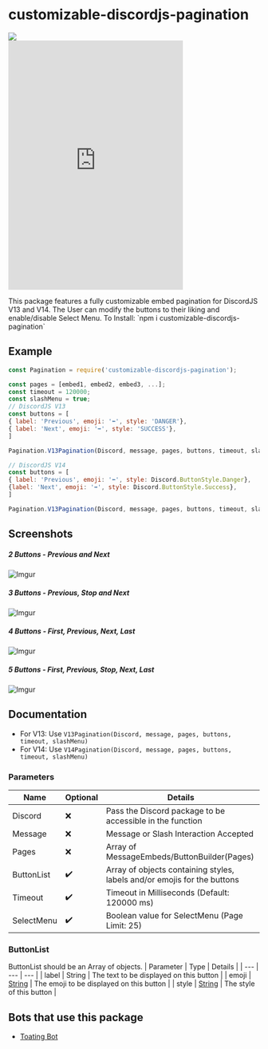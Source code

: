 # customizable-discordjs-pagination
<p>
   <a href="https://www.npmjs.com/package/customizable-discordjs-pagination"><img src="https://nodei.co/npm/customizable-discordjs-pagination.png?downloadRank=true&downloads=true&downloadRank=true&stars=true" /></a></br>
   <iframe src="https://discord.com/widget?id=748607784735604857&theme=dark" width="350" height="500" allowtransparency="true" frameborder="0" sandbox="allow-popups allow-popups-to-escape-sandbox allow-same-origin allow-scripts"></iframe>
</p>
This package features a fully customizable embed pagination for DiscordJS V13 and V14. The User can modify the buttons to their liking and enable/disable Select Menu.
To Install: `npm i customizable-discordjs-pagination`

## Example
```js
const Pagination = require('customizable-discordjs-pagination');

const pages = [embed1, embed2, embed3, ...];
const timeout = 120000;
const slashMenu = true;
// DiscordJS V13
const buttons = [
{ label: 'Previous', emoji: '⬅', style: 'DANGER'},
{ label: 'Next', emoji: '➡', style: 'SUCCESS'},
]

Pagination.V13Pagination(Discord, message, pages, buttons, timeout, slashMenu);

// DiscordJS V14
const buttons = [
{ label: 'Previous', emoji: '⬅', style: Discord.ButtonStyle.Danger},
{label: 'Next', emoji: '➡', style: Discord.ButtonStyle.Success},
]

Pagination.V13Pagination(Discord, message, pages, buttons, timeout, slashMenu);
```

## Screenshots
##### 2 Buttons - Previous and Next
![Imgur](https://imgur.com/4Mo8vLv.jpg)
##### 3 Buttons - Previous, Stop and Next
![Imgur](https://imgur.com/WalreF6.jpg)
##### 4 Buttons - First, Previous, Next, Last
![Imgur](https://imgur.com/9854jTq.jpg)
##### 5 Buttons - First, Previous, Stop, Next, Last
![Imgur](https://imgur.com/vKgBYog.jpg)

## Documentation
- For V13: Use ```V13Pagination(Discord, message, pages, buttons, timeout, slashMenu)```
- For V14: Use ```V14Pagination(Discord, message, pages, buttons, timeout, slashMenu)```

### Parameters
| Name | Optional | Details |
| --- | --- | --- |
| Discord | ❌ |  Pass the Discord package to be accessible in the function | 
| Message |  ❌ | Message or Slash Interaction Accepted| 
| Pages |  ❌ | Array of MessageEmbeds/ButtonBuilder(Pages) |  
| ButtonList | ✔️ | Array of objects containing styles, labels and/or emojis for the buttons | C
| Timeout | ✔️ |Timeout in Milliseconds (Default: 120000 ms)| C
| SelectMenu | ✔️ |Boolean value for SelectMenu  (Page Limit: 25)| 

### ButtonList
ButtonList should be an Array of objects.
| Parameter | Type | Details |
| --- | --- | --- |
| label | String | The text to be displayed on this button |
| emoji | [String](https://discord.js.org/#/docs/discord.js/13.8.0/typedef/EmojiIdentifierResolvable) | The emoji to be displayed on this button |
| style | [String](https://discord.js.org/#/docs/discord.js/13.8.0/typedef/MessageButtonStyleResolvable) | The style of this button |

## Bots that use this package
- [Toating Bot](https://discord.com/api/oauth2/authorize?client_id=710177042490064958&permissions=4063624560&scope=bot%20applications.commands)
